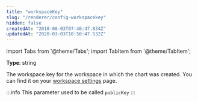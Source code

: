 ```yaml
---
title: "workspaceKey"
slug: "/renderer/config-workspacekey"
hidden: false
createdAt: "2018-08-03T07:40:47.834Z"
updatedAt: "2020-03-03T10:50:47.532Z"
---
```


import Tabs from '@theme/Tabs';
import TabItem from '@theme/TabItem';

**Type**: string  

The workspace key for the workspace in which the chart was created. You can find it on your [workspace settings](https://app.seats.io/workspace-settings) page.

:::info 
This parameter used to be called `publicKey`
:::

